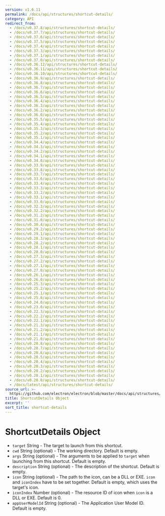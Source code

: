 ```yaml
---
version: v1.6.11
permalink: /docs/api/structures/shortcut-details/
category: API
redirect_from:
  - /docs/v0.37.8/api/structures/shortcut-details/
  - /docs/v0.37.7/api/structures/shortcut-details/
  - /docs/v0.37.6/api/structures/shortcut-details/
  - /docs/v0.37.5/api/structures/shortcut-details/
  - /docs/v0.37.4/api/structures/shortcut-details/
  - /docs/v0.37.3/api/structures/shortcut-details/
  - /docs/v0.37.1/api/structures/shortcut-details/
  - /docs/v0.37.0/api/structures/shortcut-details/
  - /docs/v0.36.12/api/structures/shortcut-details/
  - /docs/v0.36.11/api/structures/shortcut-details/
  - /docs/v0.36.10/api/structures/shortcut-details/
  - /docs/v0.36.9/api/structures/shortcut-details/
  - /docs/v0.36.8/api/structures/shortcut-details/
  - /docs/v0.36.7/api/structures/shortcut-details/
  - /docs/v0.36.6/api/structures/shortcut-details/
  - /docs/v0.36.5/api/structures/shortcut-details/
  - /docs/v0.36.4/api/structures/shortcut-details/
  - /docs/v0.36.3/api/structures/shortcut-details/
  - /docs/v0.36.2/api/structures/shortcut-details/
  - /docs/v0.36.0/api/structures/shortcut-details/
  - /docs/v0.35.5/api/structures/shortcut-details/
  - /docs/v0.35.4/api/structures/shortcut-details/
  - /docs/v0.35.3/api/structures/shortcut-details/
  - /docs/v0.35.2/api/structures/shortcut-details/
  - /docs/v0.35.1/api/structures/shortcut-details/
  - /docs/v0.34.4/api/structures/shortcut-details/
  - /docs/v0.34.3/api/structures/shortcut-details/
  - /docs/v0.34.2/api/structures/shortcut-details/
  - /docs/v0.34.1/api/structures/shortcut-details/
  - /docs/v0.34.0/api/structures/shortcut-details/
  - /docs/v0.33.9/api/structures/shortcut-details/
  - /docs/v0.33.8/api/structures/shortcut-details/
  - /docs/v0.33.7/api/structures/shortcut-details/
  - /docs/v0.33.6/api/structures/shortcut-details/
  - /docs/v0.33.4/api/structures/shortcut-details/
  - /docs/v0.33.3/api/structures/shortcut-details/
  - /docs/v0.33.2/api/structures/shortcut-details/
  - /docs/v0.33.1/api/structures/shortcut-details/
  - /docs/v0.33.0/api/structures/shortcut-details/
  - /docs/v0.32.3/api/structures/shortcut-details/
  - /docs/v0.32.2/api/structures/shortcut-details/
  - /docs/v0.31.2/api/structures/shortcut-details/
  - /docs/v0.31.0/api/structures/shortcut-details/
  - /docs/v0.30.4/api/structures/shortcut-details/
  - /docs/v0.29.2/api/structures/shortcut-details/
  - /docs/v0.29.1/api/structures/shortcut-details/
  - /docs/v0.28.3/api/structures/shortcut-details/
  - /docs/v0.28.2/api/structures/shortcut-details/
  - /docs/v0.28.1/api/structures/shortcut-details/
  - /docs/v0.28.0/api/structures/shortcut-details/
  - /docs/v0.27.3/api/structures/shortcut-details/
  - /docs/v0.27.2/api/structures/shortcut-details/
  - /docs/v0.27.1/api/structures/shortcut-details/
  - /docs/v0.27.0/api/structures/shortcut-details/
  - /docs/v0.26.1/api/structures/shortcut-details/
  - /docs/v0.26.0/api/structures/shortcut-details/
  - /docs/v0.25.3/api/structures/shortcut-details/
  - /docs/v0.25.2/api/structures/shortcut-details/
  - /docs/v0.25.1/api/structures/shortcut-details/
  - /docs/v0.25.0/api/structures/shortcut-details/
  - /docs/v0.24.0/api/structures/shortcut-details/
  - /docs/v0.23.0/api/structures/shortcut-details/
  - /docs/v0.22.3/api/structures/shortcut-details/
  - /docs/v0.22.2/api/structures/shortcut-details/
  - /docs/v0.22.1/api/structures/shortcut-details/
  - /docs/v0.21.3/api/structures/shortcut-details/
  - /docs/v0.21.2/api/structures/shortcut-details/
  - /docs/v0.21.1/api/structures/shortcut-details/
  - /docs/v0.21.0/api/structures/shortcut-details/
  - /docs/v0.20.8/api/structures/shortcut-details/
  - /docs/v0.20.7/api/structures/shortcut-details/
  - /docs/v0.20.6/api/structures/shortcut-details/
  - /docs/v0.20.5/api/structures/shortcut-details/
  - /docs/v0.20.4/api/structures/shortcut-details/
  - /docs/v0.20.3/api/structures/shortcut-details/
  - /docs/v0.20.2/api/structures/shortcut-details/
  - /docs/v0.20.1/api/structures/shortcut-details/
  - /docs/v0.20.0/api/structures/shortcut-details/
  - /docs/latest/api/structures/shortcut-details/
source_url: >-
  https://github.com/electron/electron/blob/master/docs/api/structures/shortcut-details.md
title: ShortcutDetails Object
excerpt: ''
sort_title: shortcut-details
---
```




<!--


                                      ::::
                                    :o+//+o:
                                    +o    oo-
                                    :o+//oo/+o/
                                      -::-   -oo:
                                               /s/
                      -::::::::-                :s/  :::--
                  :+oo+////////+:        -:/+oo/ :s:-///++oo+:
                /o+:                -/+oo+/:-     +o-      -:+o:
               /s:              -:+o+/:           -o+         :s/
              -s/            -/oo/:                /s-         +s-
              -s/         -/oo/-                   -s/         /s-
               oo       :+o/-                       oo         oo
               -s/    :oo/                          /s-       /s-
                :s/ :oo:              -::-          /s-      /s:
                  -+o/               /ssss/         :s:    -+o-
                 :o+--               /ssss/         :s:   :o+-
                :s/  +o:              -::-          /s-   --
               -s/    :+o/-                         /s-
               oo       -+o+-                       oo
              -s/         -/oo/-                   -s/
             -+soo+:         -/oo/:                /s-      /oooo+-
             o+   :s:           -:+o+/:-          -o+      /s:  -oo
             oo:--/s:       ::      -:+oo+/:-     -/-      /s/--:o+
              :+++/-        :s:          -:/+ooo++//////++oo//+o+:
                             /s:                --::::::--
                              /s/              /s-
                               :oo:          :oo:
                                 /oo/-    -/oo/
                                   -/+oooo+/-





                   _______  _______  _______  _______  __
                  |       ||       ||       ||       ||  |
                  |  _____||_     _||   _   ||    _  ||  |
                  | |_____   |   |  |  | |  ||   |_| ||  |
                  |_____  |  |   |  |  |_|  ||    ___||__|
                   _____| |  |   |  |       ||   |     __
                  |_______|  |___|  |_______||___|    |__|


    This file is generated automatically, so it should not be edited.

    To make changes, head over to the electron/electron repository:

    https://github.com/electron/electron/blob/master/docs/api/structures/shortcut-details.md

    Thanks!

-->
# ShortcutDetails Object

*   `target` String - The target to launch from this shortcut.
*   `cwd` String (optional) - The working directory. Default is empty.
*   `args` String (optional) - The arguments to be applied to `target` when launching from this shortcut. Default is empty.
*   `description` String (optional) - The description of the shortcut. Default is empty.
*   `icon` String (optional) - The path to the icon, can be a DLL or EXE. `icon` and `iconIndex` have to be set together. Default is empty, which uses the target's icon.
*   `iconIndex` Number (optional) - The resource ID of icon when `icon` is a DLL or EXE. Default is 0.
*   `appUserModelId` String (optional) - The Application User Model ID. Default is empty.
